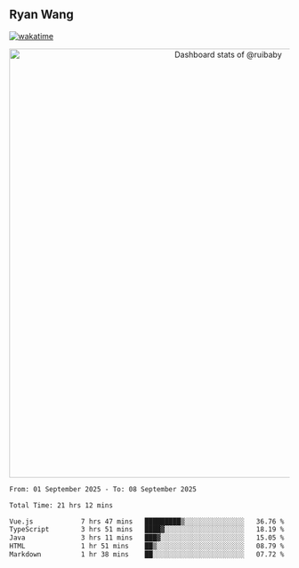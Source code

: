 ## Ryan Wang

[![wakatime](https://wakatime.com/badge/user/6f4ce45f-b03c-4eb3-b701-4b95e0885d94.svg)](https://wakatime.com/@6f4ce45f-b03c-4eb3-b701-4b95e0885d94)

<!-- Copy-paste in your Readme.md file -->

<a href="https://next.ossinsight.io/widgets/official/compose-user-dashboard-stats?user_id=21301288" target="_blank" style="display: block" align="center">
  <picture>
    <source media="(prefers-color-scheme: dark)" srcset="https://next.ossinsight.io/widgets/official/compose-user-dashboard-stats/thumbnail.png?user_id=21301288&image_size=auto&color_scheme=dark" width="771" height="auto">
    <img alt="Dashboard stats of @ruibaby" src="https://next.ossinsight.io/widgets/official/compose-user-dashboard-stats/thumbnail.png?user_id=21301288&image_size=auto&color_scheme=light" width="771" height="auto">
  </picture>
</a>

<!-- Made with [OSS Insight](https://ossinsight.io/) -->


<!--START_SECTION:waka-->

```txt
From: 01 September 2025 - To: 08 September 2025

Total Time: 21 hrs 12 mins

Vue.js            7 hrs 47 mins   █████████▒░░░░░░░░░░░░░░░   36.76 %
TypeScript        3 hrs 51 mins   ████▓░░░░░░░░░░░░░░░░░░░░   18.19 %
Java              3 hrs 11 mins   ███▓░░░░░░░░░░░░░░░░░░░░░   15.05 %
HTML              1 hr 51 mins    ██▒░░░░░░░░░░░░░░░░░░░░░░   08.79 %
Markdown          1 hr 38 mins    ██░░░░░░░░░░░░░░░░░░░░░░░   07.72 %
```

<!--END_SECTION:waka-->
